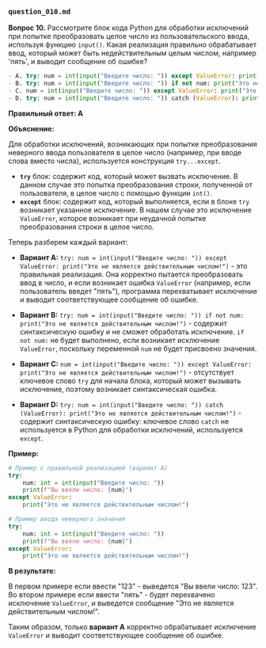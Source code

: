 ### `question_010.md`

**Вопрос 10.** Рассмотрите блок кода Python для обработки исключений при попытке преобразовать целое число из пользовательского ввода, используя функцию `input()`. Какая реализация правильно обрабатывает ввод, который может быть недействительным целым числом, например 'пять', и выводит сообщение об ошибке?

```python
- A. try: num = int(input("Введите число: ")) except ValueError: print("Это не является действительным числом!")
- B. try: num = int(input("Введите число: ")) if not num: print("Это не является действительным числом!")
- C. num = int(input("Введите число: ")) except ValueError: print("Это не является действительным числом!")
- D. try: num = int(input("Введите число: ")) catch (ValueError): print("Это не является действительным числом!")
```

**Правильный ответ: A**

**Объяснение:**

Для обработки исключений, возникающих при попытке преобразования неверного ввода пользователя в целое число (например, при вводе слова вместо числа), используется конструкция `try...except`.

*   **`try`** блок: содержит код, который может вызвать исключение. В данном случае это попытка преобразования строки, полученной от пользователя, в целое число с помощью функции `int()`.
*   **`except`** блок: содержит код, который выполняется, если в блоке `try` возникает указанное исключение. В нашем случае это исключение `ValueError`, которое возникает при неудачной попытке преобразования строки в целое число.

Теперь разберем каждый вариант:

*   **Вариант A:** `try: num = int(input("Введите число: ")) except ValueError: print("Это не является действительным числом!")` - это правильная реализация. Она корректно пытается преобразовать ввод в число, и если возникает ошибка `ValueError` (например, если пользователь введет "пять"), программа перехватывает исключение и выводит соответствующее сообщение об ошибке.
    
*   **Вариант B:** `try: num = int(input("Введите число: ")) if not num: print("Это не является действительным числом!")` - содержит синтаксическую ошибку и не сможет обработать исключение. `if not num:`  не будет выполнено, если возникает исключение `ValueError`, поскольку переменной `num` не будет присвоено значения.
    
*   **Вариант C:** `num = int(input("Введите число: ")) except ValueError: print("Это не является действительным числом!")` - отсутствует ключевое слово `try` для начала блока, который может вызывать исключение, поэтому возникает синтаксическая ошибка.
    
*   **Вариант D:** `try: num = int(input("Введите число: ")) catch (ValueError): print("Это не является действительным числом!")` - содержит синтаксическую ошибку: ключевое слово `catch` не используется в Python для обработки исключений, используется `except`.

**Пример:**

```python
# Пример с правильной реализацией (вариант А)
try:
    num: int = int(input("Введите число: "))
    print(f"Вы ввели число: {num}")
except ValueError:
    print("Это не является действительным числом!")

# Пример ввода неверного значения
try:
    num: int = int(input("Введите число: "))
    print(f"Вы ввели число: {num}")
except ValueError:
    print("Это не является действительным числом!")
```

**В результате:**

В первом примере если ввести "123" - выведется "Вы ввели число: 123". Во втором примере если ввести "пять" - будет перехвачено исключение `ValueError`, и выведется сообщение "Это не является действительным числом!".

Таким образом, только **вариант A** корректно обрабатывает исключение `ValueError` и выводит соответствующее сообщение об ошибке.
